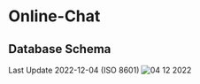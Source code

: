 # Online-Chat

## Database Schema
Last Update 2022-12-04 (ISO 8601)
![04 12 2022](https://user-images.githubusercontent.com/30534091/205497384-936be191-0672-4046-beb2-f61ffa0444a2.png)
